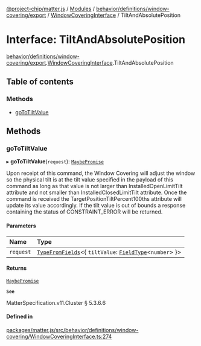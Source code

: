 [@project-chip/matter.js](../README.md) / [Modules](../modules.md) / [behavior/definitions/window-covering/export](../modules/behavior_definitions_window_covering_export.md) / [WindowCoveringInterface](../modules/behavior_definitions_window_covering_export.WindowCoveringInterface.md) / TiltAndAbsolutePosition

# Interface: TiltAndAbsolutePosition

[behavior/definitions/window-covering/export](../modules/behavior_definitions_window_covering_export.md).[WindowCoveringInterface](../modules/behavior_definitions_window_covering_export.WindowCoveringInterface.md).TiltAndAbsolutePosition

## Table of contents

### Methods

- [goToTiltValue](behavior_definitions_window_covering_export.WindowCoveringInterface.TiltAndAbsolutePosition.md#gototiltvalue)

## Methods

### goToTiltValue

▸ **goToTiltValue**(`request`): [`MaybePromise`](../modules/util_export.md#maybepromise)

Upon receipt of this command, the Window Covering will adjust the window so the physical tilt is at the tilt
value specified in the payload of this command as long as that value is not larger than
InstalledOpenLimitTilt attribute and not smaller than InstalledClosedLimitTilt attribute. Once the command
is received the TargetPositionTiltPercent100ths attribute will update its value accordingly. If the tilt
value is out of bounds a response containing the status of CONSTRAINT_ERROR will be returned.

#### Parameters

| Name | Type |
| :------ | :------ |
| `request` | [`TypeFromFields`](../modules/tlv_export.md#typefromfields)\<\{ `tiltValue`: [`FieldType`](tlv_export.FieldType.md)\<`number`\>  }\> |

#### Returns

[`MaybePromise`](../modules/util_export.md#maybepromise)

**`See`**

MatterSpecification.v11.Cluster § 5.3.6.6

#### Defined in

[packages/matter.js/src/behavior/definitions/window-covering/WindowCoveringInterface.ts:274](https://github.com/project-chip/matter.js/blob/558e12c94a201592c28c7bc0743705360b3e5ca6/packages/matter.js/src/behavior/definitions/window-covering/WindowCoveringInterface.ts#L274)
